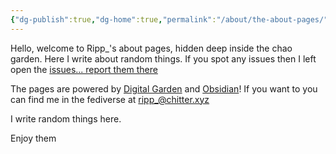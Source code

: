 ```yaml
---
{"dg-publish":true,"dg-home":true,"permalink":"/about/the-about-pages/","tags":["gardenEntry"],"dgPassFrontmatter":true}
---
```


Hello, welcome to Ripp_'s about pages, hidden deep inside the chao garden. Here I write about random things. If you spot any issues then I left open the [issues... report them there](https://github.com/chao-master/the-chao-garden/issues)

The pages are powered by [Digital Garden](http://dg-docs.ole.dev) and [Obsidian](https://obsidian.md)!
If you want to you can find me in the fediverse at [ripp_@chitter.xyz](https://chitter.xyz/users/Ripp_)

I write random things here.

Enjoy them